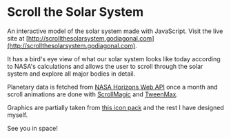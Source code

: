 # Scroll the Solar System

An interactive model of the solar system made with JavaScript.
Visit the live site at [http://scrollthesolarsystem.godiagonal.com](http://scrollthesolarsystem.godiagonal.com).

It has a bird's eye view of what our solar system looks like today according to
NASA's calculations and allows the user to scroll through the solar system and 
explore all major bodies in detail.

Planetary data is fetched from [NASA Horizons Web API](http://ssd.jpl.nasa.gov/horizons.cgi)
once a month and scroll animations are done with [ScrollMagic](http://scrollmagic.io/)
and [TweenMax](https://greensock.com/tweenmax).

Graphics are partially taken from [this icon pack](https://www.iconfinder.com/iconsets/space-8)
and the rest I have designed myself.

See you in space!